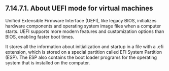 ## 7.14.7.1. About UEFI mode for virtual machines

Unified Extensible Firmware Interface (UEFI), like legacy BIOS, initializes hardware components and operating system image files when a computer starts. UEFI supports more modern features and customization options than BIOS, enabling faster boot times.

It stores all the information about initialization and startup in a file with a .efi extension, which is stored on a special partition called EFI System Partition (ESP). The ESP also contains the boot loader programs for the operating system that is installed on the computer.

